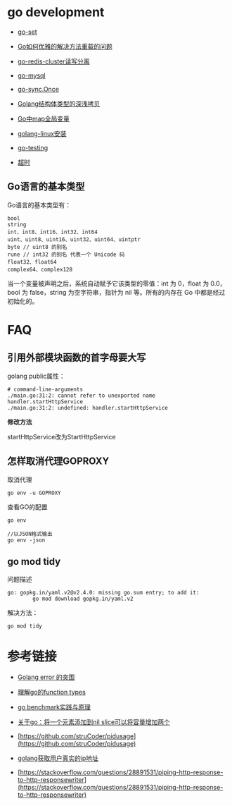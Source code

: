 # go development

- [go-set](/go/go-set.md)

- [Go如何优雅的解决方法重载的问题](/go/Go如何优雅的解决方法重载的问题.md)

- [go-redis-cluster读写分离](./go-redis-cluster读写分离.md)

- [go-mysql](./go-mysql.md)

- [go-sync.Once](./go-sync.Once.md)

- [Golang结构体类型的深浅拷贝](./Golang结构体类型的深浅拷贝.md)

- [Go中map全局变量](./Go中map全局变量.md)

- [golang-linux安装](/go/golang-linux安装.md)

- [go-testing](/go/go-testing/go-testing.md)

- [超时](/go/timeout.md)

## Go语言的基本类型

Go语言的基本类型有：
```
bool
string
int、int8、int16、int32、int64
uint、uint8、uint16、uint32、uint64、uintptr
byte // uint8 的别名
rune // int32 的别名 代表一个 Unicode 码
float32、float64
complex64、complex128
```
当一个变量被声明之后，系统自动赋予它该类型的零值：int 为 0，float 为 0.0，bool 为 false，string 为空字符串，指针为 nil 等。所有的内存在 Go 中都是经过初始化的。

# FAQ

## 引用外部模块函数的首字母要大写

golang public属性：
```
# command-line-arguments
./main.go:31:2: cannot refer to unexported name handler.startHttpService
./main.go:31:2: undefined: handler.startHttpService
```
**修改方法**

startHttpService改为StartHttpService

## 怎样取消代理GOPROXY

取消代理
```
go env -u GOPROXY
```

查看GO的配置
```
go env

//以JSON格式输出
go env -json
```

## go mod tidy 

问题描述
```
go: gopkg.in/yaml.v2@v2.4.0: missing go.sum entry; to add it:
        go mod download gopkg.in/yaml.v2
```

解决方法：
```
go mod tidy 
```

# 参考链接

- [Golang error 的突围](https://www.cnblogs.com/qcrao-2018/p/11538387.html)

- [理解go的function types](https://www.jianshu.com/p/fc4902159cf5)

- [go benchmark实践与原理](http://cbsheng.github.io/posts/go_benchmark%E5%AE%9E%E8%B7%B5%E4%B8%8E%E5%8E%9F%E7%90%86/)

- [关于go：将一个元素添加到nil slice可以将容量增加两个](https://www.codenong.com/38543825/)

- [https://github.com/struCoder/pidusage](https://github.com/struCoder/pidusage)

- [golang获取用户真实的ip地址](https://blog.thinkeridea.com/201903/go/get_client_ip.html)

- [https://stackoverflow.com/questions/28891531/piping-http-response-to-http-responsewriter](https://stackoverflow.com/questions/28891531/piping-http-response-to-http-responsewriter)
